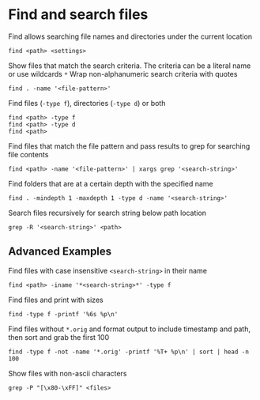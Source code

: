 # Find and search files

Find allows searching file names and directories under the current location

    find <path> <settings>

Show files that match the search criteria. The criteria can be a literal name or use wildcards `*`
Wrap non-alphanumeric search criteria with quotes

    find . -name '<file-pattern>'

Find files (`-type f`), directories (`-type d`) or both

    find <path> -type f
    find <path> -type d
    find <path>

Find files that match the file pattern and pass results to grep for searching file contents

    find <path> -name '<file-pattern>' | xargs grep '<search-string>'

Find folders that are at a certain depth with the specified name

    find . -mindepth 1 -maxdepth 1 -type d -name '<search-string>'

Search files recursively for search string below path location

    grep -R '<search-string>' <path>

## Advanced Examples

Find files with case insensitive `<search-string>` in their name

    find <path> -iname '*<search-string>*' -type f

Find files and print with sizes

    find -type f -printf '%6s %p\n'

Find files without `*.orig` and format output to include timestamp and path, then sort and grab the first 100

    find -type f -not -name '*.orig' -printf '%T+ %p\n' | sort | head -n 100

Show files with non-ascii characters

    grep -P "[\x80-\xFF]" <files>
